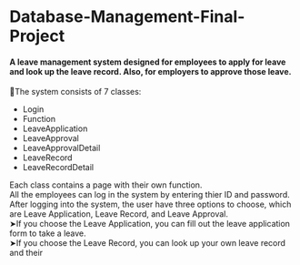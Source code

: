 # Database-Management-Final-Project
#### A leave management system designed for employees to apply for leave and look up the leave record. Also, for employers to approve those leave.

📃The system consists of 7 classes:
- Login
- Function
- LeaveApplication
- LeaveApproval
- LeaveApprovalDetail
- LeaveRecord
- LeaveRecordDetail
<p align="left">
Each class contains a page with their own function. 
  <br>All the employees can log in the system by entering thier ID and password.
  <br>After logging into the system, the user have three options to choose, which are Leave Application, Leave Record, and Leave Approval.
  <br>➤If you choose the Leave Application, you can fill out the leave application form to take a leave.
  <br>➤If you choose the Leave Record, you can look up your own leave record and their 
  </p>
